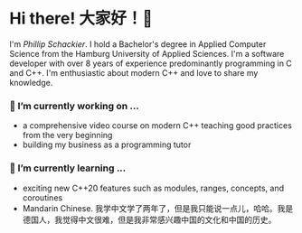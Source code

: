 # Hi there! 大家好！👋

I'm  _Phillip Schackier_. I hold a Bachelor's degree in Applied Computer Science from the Hamburg University of Applied Sciences.
I'm a software developer with over 8 years of experience predominantly programming in C and C++. I'm enthusiastic about modern C++ and love to share my
knowledge.

### 🔭 I’m currently working on ...

- a comprehensive video course on modern C++ teaching good practices from the very beginning
- building my business as a programming tutor

### 🌱 I’m currently learning ...

- exciting new C++20 features such as modules, ranges, concepts, and coroutines
- Mandarin Chinese. 我学中文学了两年了，但是我只能说一点儿，哈哈。我是德国人，我觉得中文很难，但是我非常感兴趣中国的文化和中国的历史。
